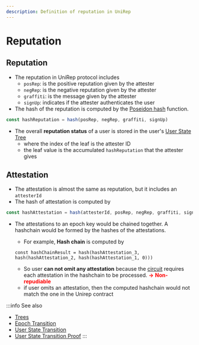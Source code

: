 ```yaml
---
description: Definition of reputation in UniRep
---
```


# Reputation

## Reputation

* The reputation in UniRep protocol includes
  * `posRep`: is the positive reputation given by the attester
  * `negRep`: is the negative reputation given by the attester
  * `graffiti`: is the message given by the attester
  * `signUp`: indicates if the attester authenticates the user
* The hash of the reputation is computed by the [Poseidon hash](https://www.poseidon-hash.info/) function.

```typescript
const hashReputation = hash(posRep, negRep, graffiti, signUp)
```

* The overall **reputation status** of a user is stored in the user's [User State Tree](trees.md#user-state-tree)
  * where the index of the leaf is the attester ID
  * the leaf value is the accumulated `hashReputation` that the attester gives

## Attestation

* The attestation is almost the same as reputation, but it includes an `attesterId`
* The hash of attestation is computed by

```typescript
const hashAttestation = hash(attesterId, posRep, negRep, graffiti, signUp)
```

*   The attestations to an epoch key would be chained together. A hashchain would be formed by the hashes of the attestations.

    * For example, **Hash chain** is computed by

    ```
    const hashChainResult = hash(hashAttestation_3, hash(hashAttestation_2, hash(hashAttestation_1, 0)))
    ```

    * So user **can not omit any attestation** because the [circuit](../../circuits/user-state-transition-proof.md) requires each attestation in the hashchain to be processed. <font color="red">**->**</font> <font color="red"></font><font color="red"></font> <font color="red"></font><font color="red">**Non-repudiable**</font>
    * if user omits an attestation, then the computed hashchain would not match the one in the Unirep contract

:::info
See also

* [Trees](trees.md)
* [Epoch Transition](epoch-transition.md)
* [User State Transition](user-state-transition.md)
* [User State Transition Proof](../../circuits/user-state-transition-proof.md)
:::
